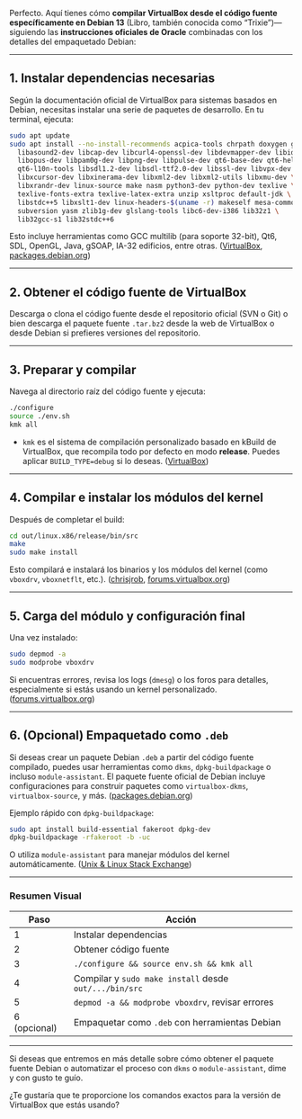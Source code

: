 Perfecto. Aquí tienes cómo **compilar VirtualBox desde el código fuente específicamente en Debian 13** (Libro, también conocida como “Trixie”)—siguiendo las **instrucciones oficiales de Oracle** combinadas con los detalles del empaquetado Debian:

---

## 1. Instalar dependencias necesarias

Según la documentación oficial de VirtualBox para sistemas basados en Debian, necesitas instalar una serie de paquetes de desarrollo. En tu terminal, ejecuta:

```bash
sudo apt update
sudo apt install --no-install-recommends acpica-tools chrpath doxygen g++-multilib \
  libasound2-dev libcap-dev libcurl4-openssl-dev libdevmapper-dev libidl-dev \
  libopus-dev libpam0g-dev libpng-dev libpulse-dev qt6-base-dev qt6-help-dev \
  qt6-l10n-tools libsdl1.2-dev libsdl-ttf2.0-dev libssl-dev libvpx-dev \
  libxcursor-dev libxinerama-dev libxml2-dev libxml2-utils libxmu-dev \
  libxrandr-dev linux-source make nasm python3-dev python-dev texlive \
  texlive-fonts-extra texlive-latex-extra unzip xsltproc default-jdk \
  libstdc++5 libxslt1-dev linux-headers-$(uname -r) makeself mesa-common-dev \
  subversion yasm zlib1g-dev glslang-tools libc6-dev-i386 lib32z1 \
  lib32gcc-s1 lib32stdc++6
```

Esto incluye herramientas como GCC multilib (para soporte 32-bit), Qt6, SDL, OpenGL, Java, gSOAP, IA-32 edificios, entre otras. ([VirtualBox][1], [packages.debian.org][2])

---

## 2. Obtener el código fuente de VirtualBox

Descarga o clona el código fuente desde el repositorio oficial (SVN o Git) o bien descarga el paquete fuente `.tar.bz2` desde la web de VirtualBox o desde Debian si prefieres versiones del repositorio.

---

## 3. Preparar y compilar

Navega al directorio raíz del código fuente y ejecuta:

```bash
./configure
source ./env.sh
kmk all
```

* `kmk` es el sistema de compilación personalizado basado en kBuild de VirtualBox, que recompila todo por defecto en modo **release**. Puedes aplicar `BUILD_TYPE=debug` si lo deseas. ([VirtualBox][3])

---

## 4. Compilar e instalar los módulos del kernel

Después de completar el build:

```bash
cd out/linux.x86/release/bin/src
make
sudo make install
```

Esto compilará e instalará los binarios y los módulos del kernel (como `vboxdrv`, `vboxnetflt`, etc.). ([chrisjrob][4], [forums.virtualbox.org][5])

---

## 5. Carga del módulo y configuración final

Una vez instalado:

```bash
sudo depmod -a
sudo modprobe vboxdrv
```

Si encuentras errores, revisa los logs (`dmesg`) o los foros para detalles, especialmente si estás usando un kernel personalizado. ([forums.virtualbox.org][5])

---

## 6. (Opcional) Empaquetado como `.deb`

Si deseas crear un paquete Debian `.deb` a partir del código fuente compilado, puedes usar herramientas como `dkms`, `dpkg-buildpackage` o incluso `module-assistant`. El paquete fuente oficial de Debian incluye configuraciones para construir paquetes como `virtualbox-dkms`, `virtualbox-source`, y más. ([packages.debian.org][6])

Ejemplo rápido con `dpkg-buildpackage`:

```bash
sudo apt install build-essential fakeroot dpkg-dev
dpkg-buildpackage -rfakeroot -b -uc
```

O utiliza `module-assistant` para manejar módulos del kernel automáticamente. ([Unix & Linux Stack Exchange][7])

---

### Resumen Visual

| Paso         | Acción                                                 |
| ------------ | ------------------------------------------------------ |
| 1            | Instalar dependencias                                  |
| 2            | Obtener código fuente                                  |
| 3            | `./configure && source env.sh && kmk all`              |
| 4            | Compilar y `sudo make install` desde `out/.../bin/src` |
| 5            | `depmod -a && modprobe vboxdrv`, revisar errores       |
| 6 (opcional) | Empaquetar como `.deb` con herramientas Debian         |

---

Si deseas que entremos en más detalle sobre cómo obtener el paquete fuente Debian o automatizar el proceso con `dkms` o `module-assistant`, dime y con gusto te guío.

¿Te gustaría que te proporcione los comandos exactos para la versión de VirtualBox que estás usando?

[1]: https://www.virtualbox.org/wiki/Linux%20build%20instructions?utm_source=chatgpt.com "Linux build instructions – Oracle VirtualBox"
[2]: https://packages.debian.org/source/sid/virtualbox?utm_source=chatgpt.com "Debian -- Details of source package virtualbox in sid"
[3]: https://www.virtualbox.org/wiki/Build_instructions?utm_source=chatgpt.com "Build_instructions – Oracle VirtualBox"
[4]: https://chrisjrob.com/2009/03/21/build-virtualbox-from-source/?utm_source=chatgpt.com "Howto | Build VirtualBox from Source - chrisjrob"
[5]: https://forums.virtualbox.org/viewtopic.php?t=107124&utm_source=chatgpt.com "Trying to build Virtualbox from source"
[6]: https://packages.debian.org/sid/virtualbox-source?utm_source=chatgpt.com "Debian -- Details of package virtualbox-source in sid"
[7]: https://unix.stackexchange.com/questions/117503/how-to-compile-a-debian-package-from-source?utm_source=chatgpt.com "How to compile a Debian package from source?"

